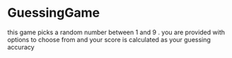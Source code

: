 # GuessingGame
this game picks a random number between 1 and  9 . you are provided with options to choose from and your score is calculated as your guessing accuracy
